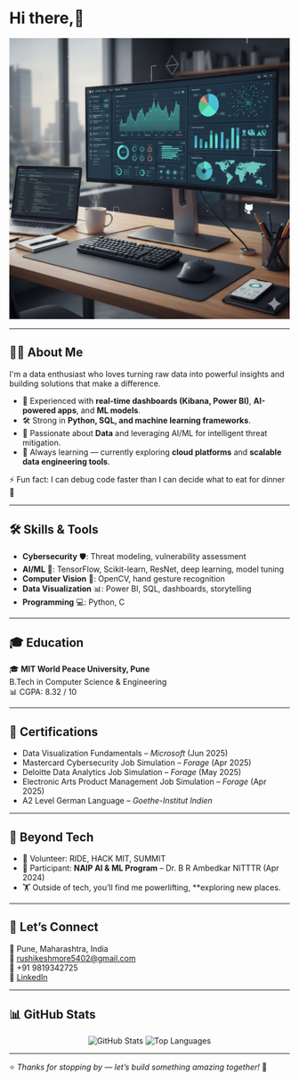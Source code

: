 # Hi there,👋  

<p align="center">
  <img src="https://github.com/Rushi5m/Rushi5m/blob/main/Gemini_Generated_Image_syw07csyw07csyw0.png" alt="Banner" width="600"/>
</p>

---

## 👨‍💻 About Me  
I'm a data enthusiast who loves turning raw data into powerful insights and building solutions that make a difference.  

- 🚀 Experienced with **real-time dashboards (Kibana, Power BI)**, **AI-powered apps**, and **ML models**.  
- 🛠️ Strong in **Python, SQL, and machine learning frameworks**.  
- 🔐 Passionate about **Data** and leveraging AI/ML for intelligent threat mitigation.  
- 🌱 Always learning — currently exploring **cloud platforms** and **scalable data engineering tools**.  

⚡ Fun fact: I can debug code faster than I can decide what to eat for dinner 🍕  

---

## 🛠️ Skills & Tools  
- **Cybersecurity** 🛡️: Threat modeling, vulnerability assessment  
- **AI/ML** 🤖: TensorFlow, Scikit-learn, ResNet, deep learning, model tuning  
- **Computer Vision** 👀: OpenCV, hand gesture recognition  
- **Data Visualization** 📊: Power BI, SQL, dashboards, storytelling  
- **Programming** 💻: Python, C  

---

## 🎓 Education  
🎓 **MIT World Peace University, Pune**  
B.Tech in Computer Science & Engineering  
📊 CGPA: 8.32 / 10  

---

## 📜 Certifications  
- Data Visualization Fundamentals – *Microsoft* (Jun 2025)  
- Mastercard Cybersecurity Job Simulation – *Forage* (Apr 2025)  
- Deloitte Data Analytics Job Simulation – *Forage* (May 2025)  
- Electronic Arts Product Management Job Simulation – *Forage* (Apr 2025)  
- A2 Level German Language – *Goethe-Institut Indien*  

---

## 🙌 Beyond Tech  
- 🤝 Volunteer: RIDE, HACK MIT, SUMMIT  
- 🎯 Participant: **NAIP AI & ML Program** – Dr. B R Ambedkar NITTTR (Apr 2024)  
- 🏋️ Outside of tech, you’ll find me powerlifting, **exploring new places.  

---

## 📍 Let’s Connect  
📍 Pune, Maharashtra, India  
📧 [rushikeshmore5402@gmail.com](mailto:rushikeshmore5402@gmail.com)  
📱 +91 9819342725  
🔗 [LinkedIn](https://www.linkedin.com/in/rushikesh-more-14b622213/)  

---

## 📊 GitHub Stats  
<p align="center">
  <img src="https://github-readme-stats.vercel.app/api?username=rushikeshmore&show_icons=true&theme=default" alt="GitHub Stats" height="160"/>
  <img src="https://github-readme-stats.vercel.app/api/top-langs/?username=rushikeshmore&layout=compact" alt="Top Languages" height="160"/>
</p>

---

⭐️ *Thanks for stopping by — let’s build something amazing together!* 🚀
